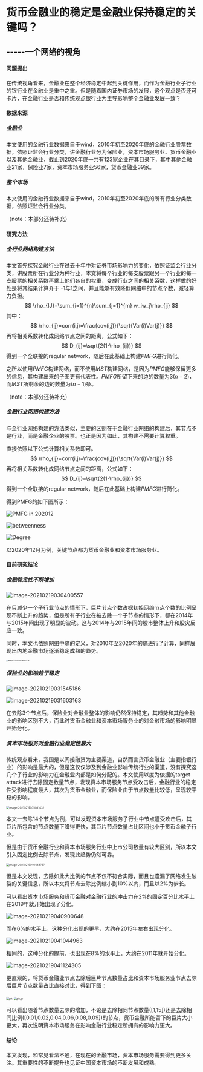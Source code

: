 # 货币金融业的稳定是金融业保持稳定的关键吗？

## -----一个网络的视角

#### **问题提出**

在传统视角看来，金融业在整个经济稳定中起到关键作用，而作为金融行业子行业的银行业在金融业是重中之重。但是随着国内证券市场的发展，这个观点是否还可卡片，在金融行业是否和传统观点银行业为主导影响整个金融业发展一致？

#### **数据来源**

##### **金融业**

本文使用的金融行业数据来自于wind，2010年初至2020年底的金融行业股票数据，依照证监会行业分类，讲金融行业分为保险业，资本市场服务业、货币金融业以及其他金融业，截止到2020年底一共有123家企业在其目录下，其中其他金融业21家，保险业7家，资本市场服务业56家，货币金融业39家。

##### **整个市场**

本文使用的金融行业数据来自于wind，2010年初至2020年底的所有行业分类数据，依照证监会行业分类。

（note：本部分还待补充）

#### **研究方法**

##### **全行业网络构建方法**

本文首先探究金融行业在过去十年中对证券市场影响力的变化，依照证监会行业分类，讲股票所在行业分为种行业，本文将每个行业的每支股票跟另一个行业的每一支股票的相关系数再乘上他们各自的权重，变成行业之间的相关系数，这样做的好处是将其结果计算介于 -1与1之间，并且能够有效降低网络中的节点个数，减轻算力负担。
$$
\rho_{IJ}=\sum_{i=1}^{n}\sum_{j=1}^{m} w_iw_j\rho_{ij}
$$
其中：
$$
\rho_{ij}=corr(i,j)=\frac{cov(i,j)}{\sqrt{Var(i)Var(j)}}
$$
再将相关系数转化成网络节点之间的距离，公式如下：
$$
D_{ij}=\sqrt{2(1-\rho_{ij})}
$$
得到一个全联接的regular network，随后在此基础上构建$PMFG$进行简化。

之所以使用$PMFG$构建网络，而不使用$MST$构建网络，是因为$PMFG$能够保留更多的信息，其构建出来的子图更有代表性。$PMFG$所留下来的边的数量为$3(n-2)$，而$MST$所剩余的边的数量为$(n-1)$条。

（note：本部分还待补充）

##### **金融行业网络构建方法**

与全行业网络构建的方法类似，主要的区别在于金融行业网络的构建后，其节点不是行业，而是金融企业的股票。也正是因为如此，其构建不需要计算权重。

直接依照以下公式计算相关系数即可。
$$
\rho_{ij}=corr(i,j)=\frac{cov(i,j)}{\sqrt{Var(i)Var(j)}}
$$
再将相关系数转化成网络节点之间的距离，公式如下：
$$
D_{ij}=\sqrt{2(1-\rho_{ij})}
$$
得到一个全联接的regular network，随后在此基础上构建$PMFG$进行简化。

得到PMFG的如下图所示：

![PMFG in 202012](https://i.loli.net/2021/02/18/BK9LOVtkTic2QPI.png)

![betweenness](https://i.loli.net/2021/02/19/MGIKOw5gmYsSjuR.png)

![Degree](https://i.loli.net/2021/02/19/ydUiXrptOjImEk5.png)

以2020年12月为例，关键节点都为货币金融业和资本市场服务业。

#### **目前研究结论**

##### **金融稳定性不断增加**

![image-20210219030400557](https://i.loli.net/2021/02/19/D6WCJNxaZiRYtMo.png)

在只减少一个子行业节点的情形下，巨片节点个数占据初始网络节点个数的比例呈现不断上升的趋势，但是所有子行业在被去除一个子节点的情形下，都在2014年与2015年间出现了明显的波动。这与2014年与2015年间的股市整体上升和股灾反应一致。

同时，本文也依照网络中熵的定义，对2010年至2020年的熵进行了计算，同样展现出内地金融市场逐渐稳定成熟的趋势。

<img src="https://i.loli.net/2021/02/19/6B4CSYLsqvxQw73.png" alt="image-20210219034245734" style="zoom:30%;" />

##### **保险业的影响趋于稳定**

![image-20210219031545186](https://i.loli.net/2021/02/19/jiWLGd9UpnKzotD.png)

![image-20210219031603163](https://i.loli.net/2021/02/19/w6G1B9LXpANqlVJ.png)

 在去除3个节点后，保险业对金融业整体的影响仍然保持稳定，其趋势和其他金融业的影响区别不大，而此时货币金融业和资本市场服务业的对金融市场的影响明显开始分化。

##### **资本市场服务对金融行业稳定性最大**

传统观点看来，我国是以间接融资为主要渠道，自然而言货币金融业（主要指银行业）的影响是最大的，但是这仅仅涉及到金融业影响传统行业的渠道，没有探究这几个子行业的影响力在金融业内部是如何分配的。本文使用以度为依据的target attack进行去除固定数量节点，发现资本市场服务节点受攻击后，金融行业的稳定性受影响程度最大，其次为货币金融业，而保险业由于节点数量比较低，呈现较平稳的影响。

<img src="https://i.loli.net/2021/02/19/P9pbZIyJsdYhoxM.png" alt="image-20210219035031432" style="zoom:50%;" />

本文一去除14个节点为例，可以发现资本市场服务子行业中节点遭受攻击后，其巨片所包含的节点数量下降得更快，其巨片节点数量占比区间也小于货币金融子行业。

但是由于货币金融行业和资本市场服务行业中上市公司数量有较大区别，所以本文引入固定比例去除节点，发现此趋势仍然可靠。

<img src="https://i.loli.net/2021/02/19/ezOLDhbcXpkqSRg.png" alt="image-20210219040443757" style="zoom:50%;" />

但是本文发现，去除如此大比例的节点不仅不符合实际，而且也遗漏了网络发生破裂的关键信息，所以本文将节点去除比例缩小到10%以内，而且以2%为步长。

可以看出资本市场服务和货币金融对金融行业的冲击力在2%的固定百分比水平上在2019年就开始出现了分化。

![image-20210219040900648](https://i.loli.net/2021/02/19/ZqNX75C1Grk6luy.png)

而在6%的水平上，这种分化出现的更早，大约在2015年左右出现分化。

![image-20210219041044963](https://i.loli.net/2021/02/19/2ZfxJP1EliFS53k.png)

相同的，这种分化的提前，也出现在8%的水平上，大约在2011年就开始分化。

![image-20210219041124305](https://i.loli.net/2021/02/19/DEnIekL4btJCrcy.png)

更直观的，将货币金融业节点去除后巨片节点数量占比和资本市场服务业节点去除后巨片节点数量占比直接对比，得到下图：

<img src="https://i.loli.net/2021/02/19/NF94HP2GtoOqSQ6.png" alt="pk" style="zoom:50%;" />

<img src="https://i.loli.net/2021/02/19/BZEO4mLqyeXaHCA.png" alt="pk_p" style="zoom:50%;" />

可以看出随着节点数量去除的增加，不论是去除相同节点数量([1,15])还是去除相同比例([0.01,0.02,0.04,0.06,0.08,0.09])的节点，货币金融所能留下的巨片大小更大，再次说明资本市场服务在影响金融行业稳定所拥有的影响力更大。

#### 结论

本文发现，和常见看法不通，在现在的金融市场，资本市场服务需要得到更多关注。其重要性的不断提升也见证中国资本市场的不断发展和成熟。

